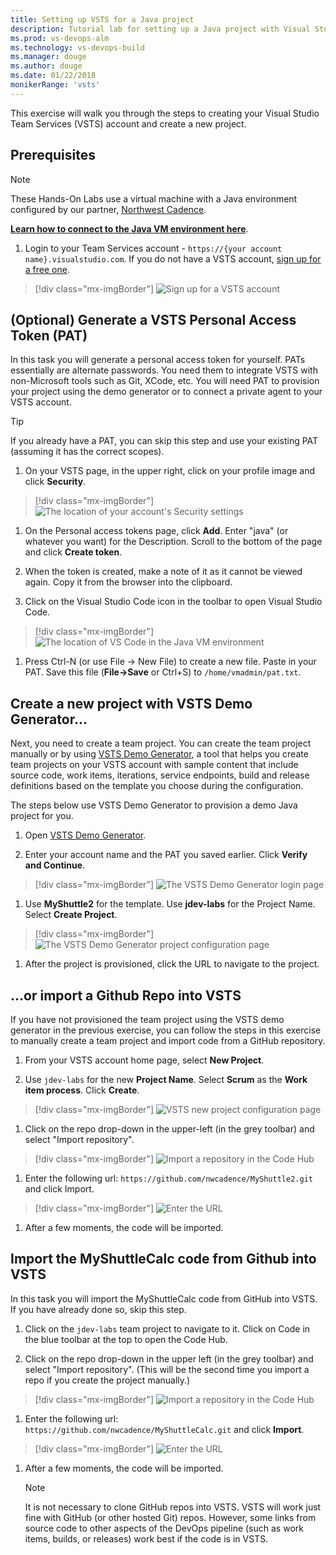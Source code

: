 ```yaml
---
title: Setting up VSTS for a Java project 
description: Tutorial lab for setting up a Java project with Visual Studio Team Services (VSTS)
ms.prod: vs-devops-alm
ms.technology: vs-devops-build 
ms.manager: douge
ms.author: douge
ms.date: 01/22/2018
monikerRange: 'vsts'
---
```



This exercise will walk you through the steps to creating your Visual Studio Team Services (VSTS) account and create a new project. 

## Prerequisites

> [!NOTE]
> These Hands-On Labs use a virtual machine with a Java environment configured by our partner, [Northwest Cadence](https://www.nwcadence.com/).
>
> **[Learn how to connect to the Java VM environment here](https://github.com/nwcadence/java-dev-vsts)**.

1. Login to your Team Services account - `https://{your account name}.visualstudio.com`. If you do not have a VSTS account, [sign up for a free one](https://www.visualstudio.com/team-services/).

> [!div class="mx-imgBorder"]
> ![Sign up for a VSTS account](../_img/settingvstsproject/newaccount.png)

## (Optional) Generate a VSTS Personal Access Token (PAT)

In this task you will generate a personal access token for yourself. PATs essentially are alternate passwords. You need them to integrate VSTS with non-Microsoft tools such as Git, XCode, etc. You will need PAT to provision your project using the demo generator or to connect a private agent to your VSTS account.

> [!TIP]
> If you already have a PAT, you can skip this step and use your existing PAT (assuming it has the correct scopes).

1. On your VSTS page, in the upper right, click on your profile image and click **Security**.

> [!div class="mx-imgBorder"]
> ![The location of your account's Security settings](../_img/settingvstsproject/click-security.png)

1. On the Personal access tokens page, click **Add**. Enter "java" (or whatever you want) for the Description. Scroll to the bottom of the page and click **Create token**.

1. When the token is created, make a note of it as it cannot be viewed again. Copy it from the browser into the clipboard.

1. Click on the Visual Studio Code icon in the toolbar to open Visual Studio Code.

> [!div class="mx-imgBorder"]
> ![The location of VS Code in the Java VM environment](../_img/settingvstsproject/vs-code.png)

1. Press Ctrl-N (or use File -> New File) to create a new file. Paste in your PAT. Save this file (**File->Save** or Ctrl+S) to `/home/vmadmin/pat.txt`.

## Create a new project with VSTS Demo Generator...

Next, you need to create a team project. You can create the team project manually or by using [VSTS Demo Generator](https://vstsdemogenerator.azurewebsites.net/), a tool that helps you create team projects on your VSTS account with sample content that include source code, work items, iterations, service endpoints, build and release definitions based on the template you choose during the configuration.

The steps below use VSTS Demo Generator to provision a demo Java project for you.

1. Open [VSTS Demo Generator](https://vstsdemogenerator.azurewebsites.net/).

1. Enter your account name and the PAT you saved earlier. Click **Verify and Continue**.

> [!div class="mx-imgBorder"]
> ![The VSTS Demo Generator login page](../_img/settingvstsproject/vstsdemogen.png)

1. Use **MyShuttle2** for the template. Use **jdev-labs** for the Project Name. Select **Create Project**.

> [!div class="mx-imgBorder"]
> ![The VSTS Demo Generator project configuration page](../_img/settingvstsproject/create-project.png)

1. After the project is provisioned, click the URL to navigate to the project.


## ...or import a Github Repo into VSTS

If you have not provisioned the team project using the VSTS demo generator in the previous exercise, you can follow the steps in this exercise to manually create a team project and import code from a GitHub repository.

1. From your VSTS account home page, select **New Project**.

1. Use `jdev-labs` for the new **Project Name**. Select **Scrum** as the **Work item process**. Click **Create**.

> [!div class="mx-imgBorder"]
> ![VSTS new project configuration page](../_img/settingvstsproject/newproject.png)

1. Click on the repo drop-down in the upper-left (in the grey toolbar) and select "Import repository".

> [!div class="mx-imgBorder"]
> ![Import a repository in the Code Hub](../_img/settingvstsproject/import-repo.png)

1. Enter the following url: `https://github.com/nwcadence/MyShuttle2.git` and click Import.

> [!div class="mx-imgBorder"]
> ![Enter the URL](../_img/settingvstsproject/import-myshuttle2-url.png)

1. After a few moments, the code will be imported.

## Import the MyShuttleCalc code from Github into VSTS

In this task you will import the MyShuttleCalc code from GitHub into VSTS. If you have already done so, skip this step.

1. Click on the `jdev-labs` team project to navigate to it. Click on Code in the blue toolbar at the top to open the Code Hub.

1. Click on the repo drop-down in the upper left (in the grey toolbar) and select "Import repository". (This will be the second time you import a repo if you create the project manually.)

> [!div class="mx-imgBorder"]
> ![Import a repository in the Code Hub](../_img/settingvstsproject/import-repo.png)

1. Enter the following url: `https://github.com/nwcadence/MyShuttleCalc.git` and click **Import**.

> [!div class="mx-imgBorder"]
> ![Enter the URL](../_img/settingvstsproject/import-myshuttlecalc-url.png)
    
1. After a few moments, the code will be imported.

   > [!NOTE]
   > It is not necessary to clone GitHub repos into VSTS. VSTS will work just fine with GitHub (or other hosted Git) repos. However, some links from source code to other aspects of the DevOps pipeline (such as work items, builds, or releases) work best if the code is in VSTS.

